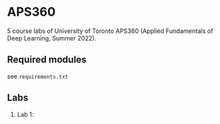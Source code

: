 # APS360

5 course labs of University of Toronto APS360 (Applied Fundamentals of Deep Learning, Summer 2022).

## Required modules

see `requirements.txt`

##  Labs
1. Lab 1: 

